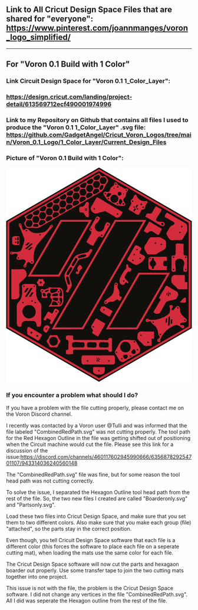## Link to All Cricut Design Space Files that are shared for "everyone": https://www.pinterest.com/joannmanges/voron_logo_simplified/

---

## For "Voron 0.1 Build with 1 Color"

### Link Circuit Design Space for "Voron 0.1 1_Color_Layer":
### https://design.cricut.com/landing/project-detail/613569712ecf490001974996

### Link to my Repository on Github that contains all files I used to produce the "Voron 0.1 1_Color_Layer" .svg file: https://github.com/GadgetAngel/Cricut_Voron_Logos/tree/main/Voron_0.1_Logo/1_Color_Layer/Current_Design_Files

### Picture of "Voron 0.1 Build with 1 Color":
![Combined Red Path 300ppi](../../images/CombinedRedPath.png)

### If you encounter a problem what should I do?

If you have a problem with the file cutting properly, please contact me on the Voron Discord channel.

I recently was contacted by a Voron user @Tulli and was informed that the file labeled "CombinedRedPath.svg" was not cutting properly.  The tool path for the Red Hexagon Outline in the file was getting shifted out of positioning when the Circuit machine would cut the file. Please see this link for a discussion of the issue:https://discord.com/channels/460117602945990666/635687829254701107/943314036240560148

The "CombinedRedPath.svg" file was fine, but for some reason the tool head path was not cutting correctly.

To solve the issue, I separated the Hexagon Outline tool head path from the rest of the file. So, the two new files I created are called "Boarderonly.svg" and "Partsonly.svg".

Load these two files into Cricut Design Space, and make sure that you set them to two different colors.  Also make sure that you make each group (file) "attached", so the parts stay in the correct position.

Even though, you tell Cricuit Design Space software that each file is a different color (this forces the software to place each file on a seperate cutting mat), when loading the mats use the same color for each file.

The Cricut Design Space software will now cut the parts and hexagaon boarder out properly.  Use some transfer tape to join the two cutting mats together into one project.

This issue is not with the file, the problem is the Cricut Design Space software.  I did not change any vertices in the file "CombinedRedPath.svg".  All I did was seperate the Hexagon outline from the rest of the file.
